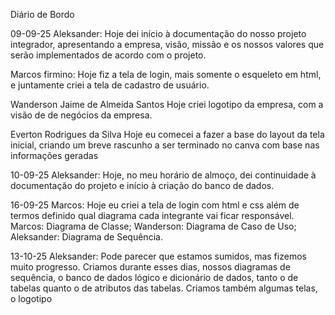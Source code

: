Diário de Bordo

09-09-25
Aleksander:
    Hoje dei início à documentação do nosso projeto integrador, apresentando a empresa, visão, missão e os nossos valores
que serão implementados de acordo com o projeto.

Marcos firmino:
    Hoje fiz a tela de login, mais somente o esqueleto em html, e juntamente criei a tela de cadastro de usuário.

Wanderson Jaime de Almeida Santos
    Hoje criei logotipo da empresa, com a visão de de negócios da empresa.

Everton Rodrigues da Silva
    Hoje eu comecei a fazer a base do layout da tela inicial, criando um breve rascunho a ser terminado no canva com base nas informações geradas   


10-09-25
Aleksander:
    Hoje, no meu horário de almoço, dei continuidade à documentação do projeto e início à criação do banco de dados.

16-09-25
Marcos:
    Hoje eu criei a tela de login com html e css além de termos definido qual diagrama cada integrante vai ficar responsável.
    Marcos:     Diagrama de Classe;
    Wanderson:  Diagrama de Caso de Uso;
    Aleksander: Diagrama de Sequência.

13-10-25
Aleksander:
    Pode parecer que estamos sumidos, mas fizemos muito progresso.
    Criamos durante esses dias, nossos diagramas de sequência, o banco de dados lógico e dicionário de dados, tanto o de tabelas
quanto o de atributos das tabelas.
    Criamos também algumas telas, o logotipo